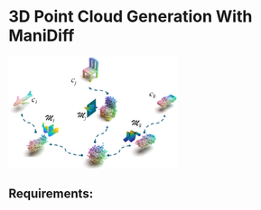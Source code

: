 # 3D Point Cloud Generation With ManiDiff
<img src="manidiff/fig1.png" alt="Image text" width="300" height="200"/>

## Requirements:
